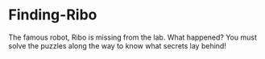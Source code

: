 # Finding-Ribo
The famous robot, Ribo is missing from the lab. What happened? You must solve the puzzles along the way to know what secrets lay behind!
